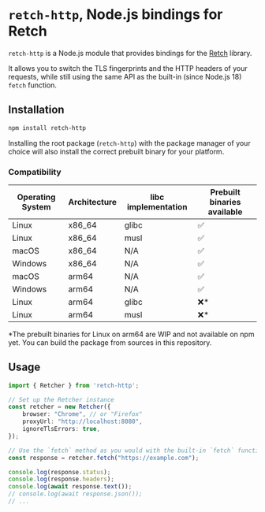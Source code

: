 # `retch-http`, Node.js bindings for Retch

`retch-http` is a Node.js module that provides bindings for the [Retch](https://github.com/retch-http/retch) library.

It allows you to switch the TLS fingerprints and the HTTP headers of your requests, while still using the same API as the built-in (since Node.js 18) `fetch` function.

## Installation

```bash
npm install retch-http
```

Installing the root package (`retch-http`) with the package manager of your choice will also install the correct prebuilt binary for your platform.

### Compatibility

| Operating System | Architecture | libc implementation | Prebuilt binaries available | 
|--|--|--|--|
| Linux | x86_64 | glibc | ✅ |
| Linux | x86_64 | musl | ✅ |
| macOS | x86_64 | N/A | ✅ |
| Windows | x86_64 | N/A | ✅ |
| macOS | arm64 | N/A | ✅ |
| Windows | arm64 | N/A | ✅ |
| Linux | arm64 | glibc | ❌* |
| Linux | arm64 | musl | ❌* |

*The prebuilt binaries for Linux on arm64 are WIP and not available on npm yet. You can build the package from sources in this repository.

## Usage

```typescript
import { Retcher } from 'retch-http';

// Set up the Retcher instance
const retcher = new Retcher({
    browser: "Chrome", // or "Firefox"
    proxyUrl: "http://localhost:8080",
    ignoreTlsErrors: true,
});

// Use the `fetch` method as you would with the built-in `fetch` function
const response = retcher.fetch("https://example.com");

console.log(response.status);
console.log(response.headers);
console.log(await response.text());
// console.log(await response.json());
// ...
```

